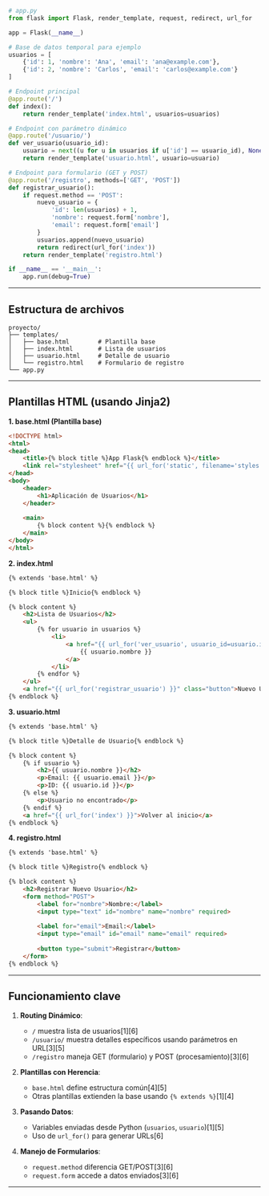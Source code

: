 
```python
# app.py
from flask import Flask, render_template, request, redirect, url_for

app = Flask(__name__)

# Base de datos temporal para ejemplo
usuarios = [
    {'id': 1, 'nombre': 'Ana', 'email': 'ana@example.com'},
    {'id': 2, 'nombre': 'Carlos', 'email': 'carlos@example.com'}
]

# Endpoint principal
@app.route('/')
def index():
    return render_template('index.html', usuarios=usuarios)

# Endpoint con parámetro dinámico
@app.route('/usuario/')
def ver_usuario(usuario_id):
    usuario = next((u for u in usuarios if u['id'] == usuario_id), None)
    return render_template('usuario.html', usuario=usuario)

# Endpoint para formulario (GET y POST)
@app.route('/registro', methods=['GET', 'POST'])
def registrar_usuario():
    if request.method == 'POST':
        nuevo_usuario = {
            'id': len(usuarios) + 1,
            'nombre': request.form['nombre'],
            'email': request.form['email']
        }
        usuarios.append(nuevo_usuario)
        return redirect(url_for('index'))
    return render_template('registro.html')

if __name__ == '__main__':
    app.run(debug=True)
```

---

## Estructura de archivos
```
proyecto/
├── templates/
│   ├── base.html        # Plantilla base
│   ├── index.html       # Lista de usuarios
│   ├── usuario.html     # Detalle de usuario
│   └── registro.html    # Formulario de registro
└── app.py
```

---

## Plantillas HTML (usando Jinja2)

**1. base.html (Plantilla base)**
```html
<!DOCTYPE html>
<html>
<head>
    <title>{% block title %}App Flask{% endblock %}</title>
    <link rel="stylesheet" href="{{ url_for('static', filename='styles.css') }}">
</head>
<body>
    <header>
        <h1>Aplicación de Usuarios</h1>
    </header>
    
    <main>
        {% block content %}{% endblock %}
    </main>
</body>
</html>
```

**2. index.html**
```html
{% extends 'base.html' %}

{% block title %}Inicio{% endblock %}

{% block content %}
    <h2>Lista de Usuarios</h2>
    <ul>
        {% for usuario in usuarios %}
            <li>
                <a href="{{ url_for('ver_usuario', usuario_id=usuario.id) }}">
                    {{ usuario.nombre }}
                </a>
            </li>
        {% endfor %}
    </ul>
    <a href="{{ url_for('registrar_usuario') }}" class="button">Nuevo Usuario</a>
{% endblock %}
```

**3. usuario.html**
```html
{% extends 'base.html' %}

{% block title %}Detalle de Usuario{% endblock %}

{% block content %}
    {% if usuario %}
        <h2>{{ usuario.nombre }}</h2>
        <p>Email: {{ usuario.email }}</p>
        <p>ID: {{ usuario.id }}</p>
    {% else %}
        <p>Usuario no encontrado</p>
    {% endif %}
    <a href="{{ url_for('index') }}">Volver al inicio</a>
{% endblock %}
```

**4. registro.html**
```html
{% extends 'base.html' %}

{% block title %}Registro{% endblock %}

{% block content %}
    <h2>Registrar Nuevo Usuario</h2>
    <form method="POST">
        <label for="nombre">Nombre:</label>
        <input type="text" id="nombre" name="nombre" required>
        
        <label for="email">Email:</label>
        <input type="email" id="email" name="email" required>
        
        <button type="submit">Registrar</button>
    </form>
{% endblock %}
```

---

## Funcionamiento clave

1. **Routing Dinámico**:
   - `/` muestra lista de usuarios[1][6]
   - `/usuario/` muestra detalles específicos usando parámetros en URL[3][5]
   - `/registro` maneja GET (formulario) y POST (procesamiento)[3][6]

2. **Plantillas con Herencia**:
   - `base.html` define estructura común[4][5]
   - Otras plantillas extienden la base usando `{% extends %}`[1][4]

3. **Pasando Datos**:
   - Variables enviadas desde Python (`usuarios`, `usuario`)[1][5]
   - Uso de `url_for()` para generar URLs[6]

4. **Manejo de Formularios**:
   - `request.method` diferencia GET/POST[3][6]
   - `request.form` accede a datos enviados[3][6]

---
